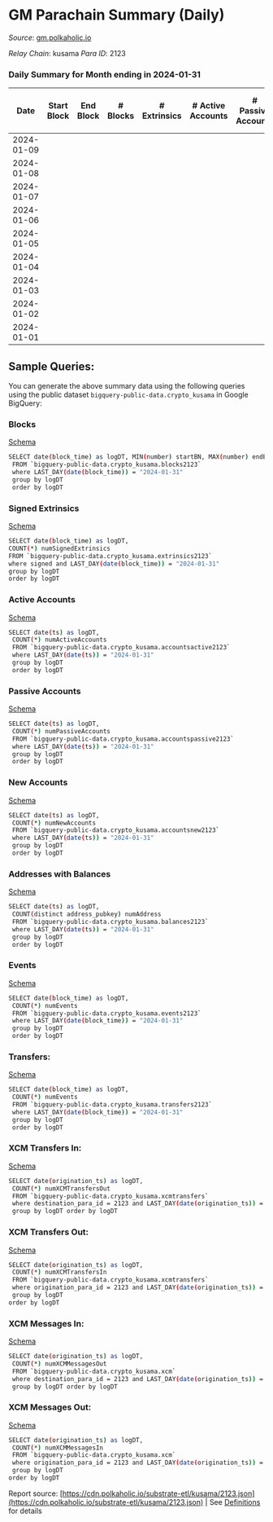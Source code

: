 # GM Parachain Summary (Daily)

_Source_: [gm.polkaholic.io](https://gm.polkaholic.io)

*Relay Chain*: kusama
*Para ID*: 2123



### Daily Summary for Month ending in 2024-01-31


| Date    | Start Block | End Block | # Blocks | # Extrinsics | # Active Accounts | # Passive Accounts | # New Accounts | # Addresses | # Events  | # Transfers ($USD) | # XCM Transfers In ($USD) | # XCM Transfers Out ($USD) | # XCM In | # XCM Out | Issues |
|---------|-------------|-----------|----------|--------------|-------------------|--------------------|----------------|-------------|-----------|--------------------|---------------------------|----------------------------|----------|-----------|--------|
| 2024-01-09 |  |  |  |  |  |  |  |  |  |   |   |   |  |  |  |
| 2024-01-08 |  |  |  |  |  |  |  | 1,366 |  |   |   | 1  |  | 1 |  |
| 2024-01-07 |  |  |  |  |  |  |  |  |  |   |   |   |  |  |  |
| 2024-01-06 |  |  |  |  |  |  |  |  |  |   |   |   |  | 2 |  |
| 2024-01-05 |  |  |  |  |  |  |  |  |  |   |   |   |  |  |  |
| 2024-01-04 |  |  |  |  |  |  |  |  |  |   |   |   |  |  |  |
| 2024-01-03 |  |  |  |  |  |  |  |  |  |   |   |   |  |  |  |
| 2024-01-02 |  |  |  |  |  |  |  |  |  |   |   |   |  |  |  |
| 2024-01-01 |  |  |  |  |  |  |  |  |  |   |   |   |  |  |  |

## Sample Queries:
You can generate the above summary data using the following queries using the public dataset `bigquery-public-data.crypto_kusama` in Google BigQuery:


### Blocks 

[Schema](https://github.com/colorfulnotion/substrate-etl/blob/main/schema/blocks.json)

```bash
SELECT date(block_time) as logDT, MIN(number) startBN, MAX(number) endBN, COUNT(*) numBlocks 
 FROM `bigquery-public-data.crypto_kusama.blocks2123`  
 where LAST_DAY(date(block_time)) = "2024-01-31" 
 group by logDT 
 order by logDT
```

### Signed Extrinsics 

[Schema](https://github.com/colorfulnotion/substrate-etl/blob/main/schema/extrinsics.json)

```bash
SELECT date(block_time) as logDT, 
COUNT(*) numSignedExtrinsics 
FROM `bigquery-public-data.crypto_kusama.extrinsics2123`  
where signed and LAST_DAY(date(block_time)) = "2024-01-31" 
group by logDT 
order by logDT
```

### Active Accounts 

[Schema](https://github.com/colorfulnotion/substrate-etl/blob/main/schema/accountsactive.json)

```bash
SELECT date(ts) as logDT, 
 COUNT(*) numActiveAccounts 
 FROM `bigquery-public-data.crypto_kusama.accountsactive2123` 
 where LAST_DAY(date(ts)) = "2024-01-31" 
 group by logDT 
 order by logDT
```

### Passive Accounts 

[Schema](https://github.com/colorfulnotion/substrate-etl/blob/main/schema/accountspassive.json)

```bash
SELECT date(ts) as logDT, 
 COUNT(*) numPassiveAccounts 
 FROM `bigquery-public-data.crypto_kusama.accountspassive2123` 
 where LAST_DAY(date(ts)) = "2024-01-31" 
 group by logDT 
 order by logDT
```

### New Accounts 

[Schema](https://github.com/colorfulnotion/substrate-etl/blob/main/schema/accountsnew.json)

```bash
SELECT date(ts) as logDT, 
 COUNT(*) numNewAccounts 
 FROM `bigquery-public-data.crypto_kusama.accountsnew2123` 
 where LAST_DAY(date(ts)) = "2024-01-31" 
 group by logDT
 order by logDT
```

### Addresses with Balances 

[Schema](https://github.com/colorfulnotion/substrate-etl/blob/main/schema/balances.json)

```bash
SELECT date(ts) as logDT,
 COUNT(distinct address_pubkey) numAddress 
 FROM `bigquery-public-data.crypto_kusama.balances2123` 
 where LAST_DAY(date(ts)) = "2024-01-31" 
 group by logDT 
 order by logDT
```

### Events 

[Schema](https://github.com/colorfulnotion/substrate-etl/blob/main/schema/events.json)

```bash
SELECT date(block_time) as logDT, 
 COUNT(*) numEvents 
 FROM `bigquery-public-data.crypto_kusama.events2123` 
 where LAST_DAY(date(block_time)) = "2024-01-31" 
 group by logDT 
 order by logDT
```

### Transfers:

[Schema](https://github.com/colorfulnotion/substrate-etl/blob/main/schema/transfers.json)

```bash
SELECT date(block_time) as logDT, 
 COUNT(*) numEvents 
 FROM `bigquery-public-data.crypto_kusama.transfers2123` 
 where LAST_DAY(date(block_time)) = "2024-01-31" 
 group by logDT 
 order by logDT
```

### XCM Transfers In: 

[Schema](https://github.com/colorfulnotion/substrate-etl/blob/main/schema/xcmtransfers.json)

```bash
SELECT date(origination_ts) as logDT, 
 COUNT(*) numXCMTransfersOut 
 FROM `bigquery-public-data.crypto_kusama.xcmtransfers` 
 where destination_para_id = 2123 and LAST_DAY(date(origination_ts)) = "2024-01-31" 
 group by logDT order by logDT
```

### XCM Transfers Out: 

[Schema](https://github.com/colorfulnotion/substrate-etl/blob/main/schema/xcmtransfers.json)

```bash
SELECT date(origination_ts) as logDT, 
 COUNT(*) numXCMTransfersIn 
 FROM `bigquery-public-data.crypto_kusama.xcmtransfers` 
 where origination_para_id = 2123 and LAST_DAY(date(origination_ts)) = "2024-01-31" 
 group by logDT 
order by logDT
```

### XCM Messages In: 

[Schema](https://github.com/colorfulnotion/substrate-etl/blob/main/schema/xcm.json)

```bash
SELECT date(origination_ts) as logDT, 
 COUNT(*) numXCMMessagesOut 
 FROM `bigquery-public-data.crypto_kusama.xcm` 
 where destination_para_id = 2123 and LAST_DAY(date(origination_ts)) = "2024-01-31" 
 group by logDT order by logDT
```

### XCM Messages Out: 

[Schema](https://github.com/colorfulnotion/substrate-etl/blob/main/schema/xcm.json)

```bash
SELECT date(origination_ts) as logDT, 
 COUNT(*) numXCMMessagesIn 
 FROM `bigquery-public-data.crypto_kusama.xcm` 
 where origination_para_id = 2123 and LAST_DAY(date(origination_ts)) = "2024-01-31" 
 group by logDT 
order by logDT
```


Report source: [https://cdn.polkaholic.io/substrate-etl/kusama/2123.json](https://cdn.polkaholic.io/substrate-etl/kusama/2123.json) | See [Definitions](/DEFINITIONS.md) for details
